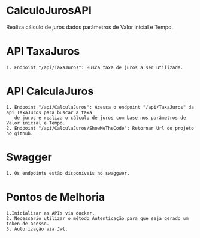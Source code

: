 # CalculoJurosAPI
Realiza cálculo de juros dados parâmetros de Valor inicial e Tempo.

# API TaxaJuros
    1. Endpoint "/api/TaxaJuros": Busca taxa de juros a ser utilizada.

# API CalculaJuros
    1. Endpoint "/api/CalculaJuros": Acessa o endpoint "/api/TaxaJuros" da api TaxaJuros para buscar a taxa 
       de juros e realiza o cálculo de juros com base nos parâmetros de Valor inicial e Tempo.
    2. Endpoint "/api/CalculaJuros/ShowMeTheCode": Retornar Url do projeto no github.

# Swagger
    1. Os endpoints estão disponíveis no swaggwer.

# Pontos de Melhoria
    1.Inicializar as APIs via docker.
    2. Necessário utilizar o método Autenticação para que seja gerado um token de acesso.
    3. Autorização via Jwt.
